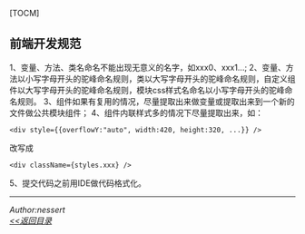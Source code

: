 [TOCM]

## 前端开发规范
1、变量、方法、类名命名不能出现无意义的名字，如xxx0、xxx1...;
2、变量、方法以小写字母开头的驼峰命名规则，类以大写字母开头的驼峰命名规则，自定义组件以大写字母开头的驼峰命名规则，模块css样式名命名以小写字母开头的驼峰命名规则。
3、组件如果有复用的情况，尽量提取出来做变量或提取出来到一个新的文件做公共模块组件；
4、组件内联样式多的情况下尽量提取出来，如：

```
<div style={{overflowY:"auto", width:420, height:320, ...}} />
```


改写成 

```
<div className={styles.xxx} />
```


5、提交代码之前用IDE做代码格式化。



---
 *Author:nessert*   
 *[<<返回目录](/document)*